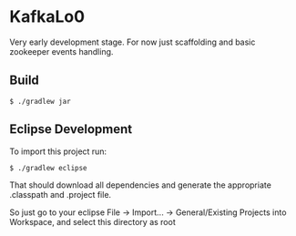 KafkaLo0
========

Very early development stage. For now just scaffolding and basic zookeeper events handling.
 

Build
-----

	$ ./gradlew jar


Eclipse Development
-------------------

To import this project run:

	$ ./gradlew eclipse

That should download all dependencies and generate the appropriate .classpath and .project file.

So just go to your eclipse File -> Import... -> General/Existing Projects into Workspace, and select this directory as root
